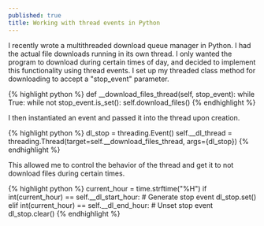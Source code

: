 ```yaml
---
published: true
title: Working with thread events in Python
---
```

I recently wrote a multithreaded download queue manager in Python. I had the actual file downloads running in its own thread. I only wanted the program to download during certain times of day, and decided to implement this functionality using thread events. I set up my threaded class method for downloading to accept a "stop\_event" parameter.

{% highlight python %}
def __download_files_thread(self, stop_event):
                while True:
                        while not stop_event.is_set():
                                self.download_files()
{% endhighlight %}

I then instantiated an event and passed it into the thread upon creation.

{% highlight python %}
dl_stop = threading.Event()
self.__dl_thread = threading.Thread(target=self.__download_files_thread, args={dl_stop})
{% endhighlight %}

This allowed me to control the behavior of the thread and get it to not download files during certain times.

{% highlight python %}
current_hour = time.strftime("%H")
if int(current_hour) == self.__dl_start_hour:
    # Generate stop event
    dl_stop.set()
elif int(current_hour) == self.__dl_end_hour:
    # Unset stop event
    dl_stop.clear()
{% endhighlight %}
